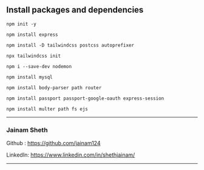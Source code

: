 ## Install packages and dependencies

``` npm init -y ```

``` npm install express ```

``` npm install -D tailwindcss postcss autoprefixer ```

``` npx tailwindcss init ```

``` npm i --save-dev nodemon ```

``` npm install mysql ```

``` npm install body-parser path router ```

``` npm install passport passport-google-oauth express-session ```

``` npm install multer path fs ejs ```

---

### Jainam Sheth

Github : https://github.com/jainam124

LinkedIn: https://www.linkedin.com/in/shethjainam/

---
   
